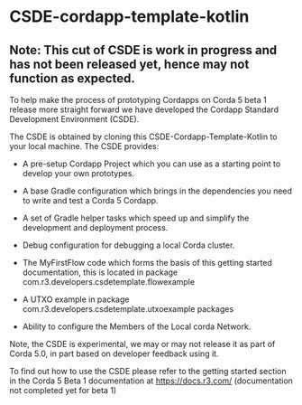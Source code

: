 # CSDE-cordapp-template-kotlin

## Note: This cut of CSDE is work in progress and has not been released yet, hence may not function as expected.


To help make the process of prototyping Cordapps on Corda 5 beta 1 release more straight forward we have developed the Cordapp Standard Development Environment (CSDE). 

The CSDE is obtained by cloning this CSDE-Cordapp-Template-Kotlin to your local machine. The CSDE provides:

 - A pre-setup Cordapp Project which you can use as a starting point to develop your own prototypes.

 - A base Gradle configuration which brings in the dependencies you need to write and test a Corda 5 Cordapp.

 - A set of Gradle helper tasks which speed up and simplify the development and deployment process.

 - Debug configuration for debugging a local Corda cluster.

 - The MyFirstFlow code which forms the basis of this getting started documentation, this is located in package com.r3.developers.csdetemplate.flowexample

 - A UTXO example in package com.r3.developers.csdetemplate.utxoexample packages

 - Ability to configure the Members of the Local corda Network.

Note, the CSDE is experimental, we may or may not release it as part of Corda 5.0, in part based on developer feedback using it.  

To find out how to use the CSDE please refer to the getting started section in the Corda 5 Beta 1 documentation at https://docs.r3.com/ (documentation not completed yet for beta 1)
